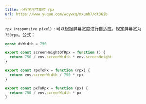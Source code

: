 ```yaml
---
title: 小程序尺寸单位 rpx
url: https://www.yuque.com/wcywxq/mxunh7/dt36ib
---
```


`rpx（responsive pixel）`: 可以根据屏幕宽度进行自适应。规定屏幕宽为 `750rpx`。公式：

```javascript
const dsWidth = 750

export const screenHeightOfRpx = function () {
  return 750 / env.screenWidth * env.screenHeight
}

export const rpxToPx = function (rpx) {
  return env.screenWidth / 750 * rpx
}

export const pxToRpx = function (px) {
  return 750 / env.screenWidth * px
}
```
